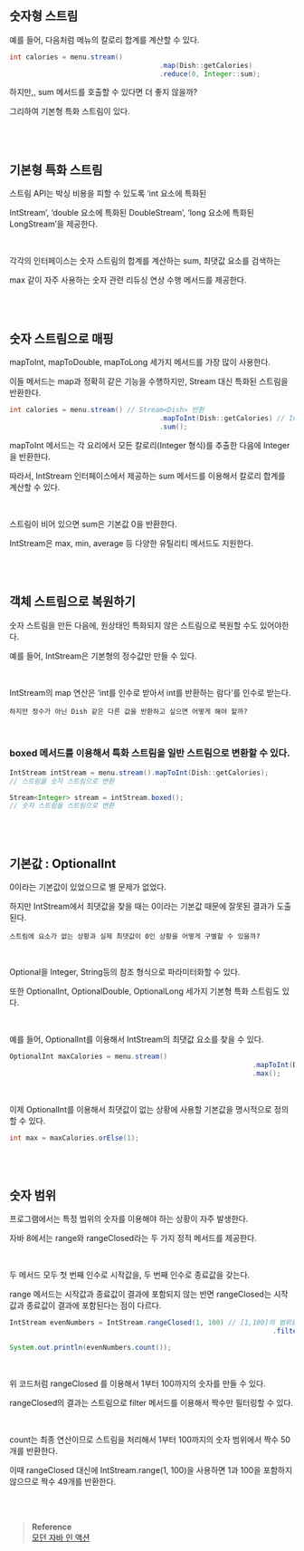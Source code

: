 ## 숫자형 스트림

예를 들어, 다음처럼 메뉴의 칼로리 합계를 계산할 수 있다.

```java
int calories = menu.stream()
									 .map(Dish::getCalories)
									 .reduce(0, Integer::sum);
```

하지만,, sum 메서드를 호출할 수 있다면 더 좋지 않을까?

그리하여 기본형 특화 스트림이 있다.

<br/><br/>

## 기본형 특화 스트림

스트림 API는 박싱 비용을 피할 수 있도록 ‘int 요소에 특화된 

IntStream’, ‘double 요소에 특화된 DoubleStream’, ‘long 요소에 특화된 LongStream’을 제공한다.

<br/>

각각의 인터페이스는 숫자 스트림의 합계를 계산하는 sum, 최댓값 요소를 검색하는 

max 같이 자주 사용하는 숫자 관련 리듀싱 연상 수행 메서드를 제공한다.

<br/><br/>

## 숫자 스트림으로 매핑

mapToInt, mapToDouble, mapToLong 세가지 메서드를 가장 많이 사용한다.

이들 메서드는 map과 정확히 같은 기능을 수행하지만, Stream<T> 대신 특화된 스트림을 반환한다.

```java
int calories = menu.stream() // Stream<Dish> 반환
									 .mapToInt(Dish::getCalories) // IntStream 반환
									 .sum();
```

mapToInt 메서드는 각 요리에서 모든 칼로리(Integer 형식)를 추출한 다음에 Integer을 반환한다.

따라서, IntStream 인터페이스에서 제공하는 sum 메서드를 이용해서 칼로리 합계를 계산할 수 있다.

<br/>

스트림이 비어 있으면 sum은 기본값 0을 반환한다.

IntStream은 max, min, average 등 다양한 유틸리티 메서드도 지원한다.

<br/><br/>

## 객체 스트림으로 복원하기

숫자 스트림을 만든 다음에, 원상태인 특화되지 않은 스트림으로 복원할 수도 있어야한다.

예를 들어, IntStream은 기본형의 정수값만 만들 수 있다.

<br/>

IntStream의 map 연산은 ‘int를 인수로 받아서 int를 반환하는 람다’를 인수로 받는다.

```
하지만 정수가 아닌 Dish 같은 다른 값을 반환하고 싶으면 어떻게 해야 할까?
```

<br/>

### boxed 메서드를 이용해서 특화 스트림을 일반 스트림으로 변환할 수 있다.

```java
IntStream intStream = menu.stream().mapToInt(Dish::getCalories);
// 스트림을 숫자 스트림으로 변환

Stream<Integer> stream = intStream.boxed();
// 숫자 스트림을 스트림으로 변환
```

<br/><br/>

## 기본값 : OptionalInt

0이라는 기본값이 있었으므로 별 문제가 없었다.

하지만 IntStream에서 최댓값을 찾을 때는 0이라는 기본값 때문에 잘못된 결과가 도출된다.

```
스트림에 요소가 없는 상황과 실제 최댓값이 0인 상황을 어떻게 구별할 수 있을까?
```

<br/>

Optional을 Integer, String등의 참조 형식으로 파라미터화할 수 있다.

또한 OptionalInt, OptionalDouble, OptionalLong 세가지 기본형 특화 스트림도 있다.

<br/>

예를 들어, OptionalInt를 이용해서 IntStream의 최댓값 요소를 찾을 수 있다.

```java
OptionalInt maxCalories = menu.stream()
															.mapToInt(Dish::getCalories)
															.max();
```

<br/>

이제 OptionalInt를 이용해서 최댓값이 없는 상황에 사용할 기본값을 명시적으로 정의할 수 있다.

```java
int max = maxCalories.orElse(1);
```

<br/><br/>

## 숫자 범위

프로그램에서는 특정 범위의 숫자를 이용해야 하는 상황이 자주 발생한다.

자바 8에서는 range와 rangeClosed라는 두 가지 정적 메서드를 제공한다.

<br/>

두 메서드 모두 첫 번째 인수로 시작값을, 두 번째 인수로 종료값을 갖는다.

range 메서드는 시작값과 종료값이 결과에 포함되지 않는 반면 rangeClosed는 시작값과 종료값이 결과에 포함된다는 점이 다르다.

```java
IntStream evenNumbers = IntStream.rangeClosed(1, 100) // [1,100]의 범위를 나타낸다.
																 .filter(n -> n % 2 == 0); // 1부터 100까지의 짝수 스트림

System.out.println(evenNumbers.count());
```

<br/>

위 코드처럼 rangeClosed 를 이용해서 1부터 100까지의 숫자를 만들 수 있다.

rangeClosed의 결과는 스트림으로 filter 메서드를 이용해서 짝수만 필터링할 수 있다.

<br/>

count는 최종 연산이므로 스트림을 처리해서 1부터 100까지의 숫자 범위에서 짝수 50개를 반환한다.

이때 rangeClosed 대신에 IntStream.range(1, 100)을 사용하면 1과 100을 포함하지 않으므로 짝수 49개를 반환한다.

<br/><br/>

>**Reference** 
> <br/> [모던 자바 인 액션](http://www.yes24.com/Product/Goods/77125987)